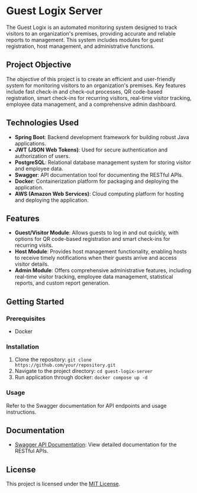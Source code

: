 # Guest Logix Server

The Guest Logix is an automated monitoring system designed to track visitors to an organization's premises, providing accurate and reliable reports to management. This system includes modules for guest registration, host management, and administrative functions.

## Project Objective

The objective of this project is to create an efficient and user-friendly system for monitoring visitors to an organization's premises. Key features include fast check-in and check-out processes, QR code-based registration, smart check-ins for recurring visitors, real-time visitor tracking, employee data management, and a comprehensive admin dashboard.

## Technologies Used

- **Spring Boot**: Backend development framework for building robust Java applications.
- **JWT (JSON Web Tokens)**: Used for secure authentication and authorization of users.
- **PostgreSQL**: Relational database management system for storing visitor and employee data.
- **Swagger**: API documentation tool for documenting the RESTful APIs.
- **Docker**: Containerization platform for packaging and deploying the application.
- **AWS (Amazon Web Services)**: Cloud computing platform for hosting and deploying the application.

## Features

- **Guest/Visitor Module**: Allows guests to log in and out quickly, with options for QR code-based registration and smart check-ins for recurring visits.
- **Host Module**: Provides host management functionality, enabling hosts to receive timely notifications when their guests arrive and access visitor details.
- **Admin Module**: Offers comprehensive administrative features, including real-time visitor tracking, employee data management, statistical reports, and custom report generation.

## Getting Started

### Prerequisites

- Docker

### Installation

1. Clone the repository: `git clone https://github.com/your/repository.git`
2. Navigate to the project directory: `cd guest-logix-server`
3. Run application through docker: `docker compose up -d`

### Usage

Refer to the Swagger documentation for API endpoints and usage instructions.

## Documentation

- [Swagger API Documentation](http://localhost:8080/swagger-ui/index.html): View detailed documentation for the RESTful APIs.

## License

This project is licensed under the [MIT License](link-to-license).
